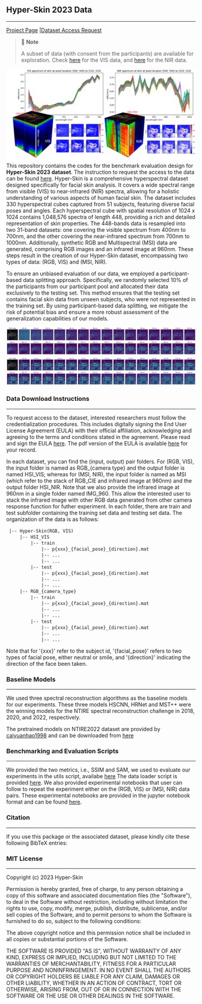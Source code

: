 ## Hyper-Skin 2023 Data
----
[Project Page](https://hyper-skin-2023.github.io/) |[Dataset Access Request](https://hyper-skin-2023.github.io/dataset/)


> 🚩 **Note** 
> 
> A subset of data (with consent from the participants) are available for exploration. Check [here](https://hyperspectral-skin-2023-hyperskin-app-main-uvtyau.streamlit.app/Hyper-Skin(RGB,_VIS)?utm_medium=oembed) for the VIS data, and [here](https://hyperspectral-skin-2023-hyperskin-app-main-uvtyau.streamlit.app/Hyper-Skin(MSI,_NIR)?utm_medium=oembed) for the NIR data.


![img](figure/overview.png)
This repository contains the codes for the benchmark evaluation design for **Hyper-Skin 2023 dataset**. The instruction to request the access to the data can be found [here](https://hyper-skin-2023.github.io/dataset/). 
Hyper-Skin is a comprehensive hyperspectral dataset designed specifically for facial skin analysis. It covers a wide spectral range from visible (VIS) to near-infrared (NIR) spectra, allowing for a holistic understanding of various aspects of human facial skin. The dataset includes 330 hyperspectral cubes captured from 51 subjects, featuring diverse facial poses and angles. Each hyperspectral cube with spatial resolution of 1024 x 1024 contains 1,048,576 spectra of length 448, providing a rich and detailed representation of skin properties.  The 448-bands data is resampled into two 31-band datasets: one covering the visible spectrum from 400nm to 700nm, and the other covering the near-infrared spectrum from 700nm to 1000nm. Additionally, synthetic RGB and Multispectral (MSI) data are generated, comprising RGB images and an infrared image at 960nm. These steps result in the creation of our Hyper-Skin dataset, encompassing two types of data: (RGB, VIS) and (MSI, NIR). 

To ensure an unbiased evaluation of our data, we employed a participant-based data splitting approach. Specifically, we randomly selected 10% of the participants from our participant pool and allocated their data exclusively to the testing set. This method ensures that the testing set contains facial skin data from unseen subjects, who were not represented in the training set. By using participant-based data splitting, we mitigate the risk of potential bias and ensure a more robust assessment of the generalization capabilities of our models. 

![img](figure/sampledata.png)


### Data Download Instructions
----
To request access to the dataset, interested researchers must follow the credentialization procedures. This includes digitally signing the End User License Agreement (EULA) with their official affiliation, acknowledging and agreeing to the terms and conditions stated in the agreement. Please read and sign the EULA [here](https://hyper-skin-2023.github.io/dataset/). The pdf version of the EULA is available [here](documents/EULA-2023.pdf) for your record.

In each dataset, you can find the (input, output) pair folders. For (RGB, VIS), the input folder is named as RGB_{camera type} and the output folder is named HSI_VIS; whereas for (MSI, NIR), the input folder is named as MSI (which refer to the stack of RGB_CIE and infrared image at 960nm) and the output folder HSI_NIR. Note that we also provide the infrared image at 960nm in a single folder named IMG_960. This allow the interested user to stack the infrared image with other RGB data generated from other camera response function for futher experiment. 
In each folder, there are train and test subfolder containing the training set data and testing set data. The organization of the data is as follows:
```
 |-- Hyper-Skin(RGB, VIS) 
     |-- HSI_VIS
         |-- train
             |-- p{xxx}_{facial_pose}_{direction}.mat
             |-- ...
             |-- ...
         |-- test
             |-- p{xxx}_{facial_pose}_{direction}.mat
             |-- ...
             |-- ...
     |-- RGB_{camera_type}
         |-- train
             |-- p{xxx}_{facial_pose}_{direction}.mat
             |-- ...
             |-- ...
         |-- test
             |-- p{xxx}_{facial_pose}_{direction}.mat
             |-- ...
             |-- ...
```
Note that for '{xxx}' refer to the subject id, '{facial_pose}' refers to two types of facial pose, either neutral or smile, and '{direction}' indicating the direction of the face been taken.

### Baseline Models
----
We used three spectral reconstruction algorithms as the baseline models for our experiments. These three models HSCNN, HRNet and MST++ were the winning models for the NTIRE spectral reconstruction challenge in 2018, 2020, and 2022, respectively. 

The pretrained models on NTIRE2022 dataset are provided by [caiyuanhao1998](https://github.com/caiyuanhao1998) and can be downloaded from [here](https://github.com/caiyuanhao1998/MST-plus-plus)


### Benchmarking and Evaluation Scripts
----
We provided the two metrics, i.e., SSIM and SAM, we used to evaluate our experiments in the utils script, availabe [here](utils/metrics.py)
The data loader script is provided [here](hsiData). 
We also provided experimental notebooks that user can follow to repeat the experiment either on the (RGB, VIS) or (MSI, NIR) data pairs. 
These experimental notebooks are provided in the jupyter notebook format and can be found [here](experiments).


### Citation
----
If you use this package or the associated dataset, please kindly cite these following BibTeX entries:

### MIT License
----
Copyright (c) 2023 Hyper-Skin

Permission is hereby granted, free of charge, to any person obtaining a copy
of this software and associated documentation files (the "Software"), to deal
in the Software without restriction, including without limitation the rights
to use, copy, modify, merge, publish, distribute, sublicense, and/or sell
copies of the Software, and to permit persons to whom the Software is
furnished to do so, subject to the following conditions:

The above copyright notice and this permission notice shall be included in all
copies or substantial portions of the Software.

THE SOFTWARE IS PROVIDED "AS IS", WITHOUT WARRANTY OF ANY KIND, EXPRESS OR
IMPLIED, INCLUDING BUT NOT LIMITED TO THE WARRANTIES OF MERCHANTABILITY,
FITNESS FOR A PARTICULAR PURPOSE AND NONINFRINGEMENT. IN NO EVENT SHALL THE
AUTHORS OR COPYRIGHT HOLDERS BE LIABLE FOR ANY CLAIM, DAMAGES OR OTHER
LIABILITY, WHETHER IN AN ACTION OF CONTRACT, TORT OR OTHERWISE, ARISING FROM,
OUT OF OR IN CONNECTION WITH THE SOFTWARE OR THE USE OR OTHER DEALINGS IN THE
SOFTWARE.




